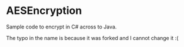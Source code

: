 # AESEncryption

Sample code to encrypt in C# across to Java.

The typo in the name is because it was forked and I cannot change it :(
